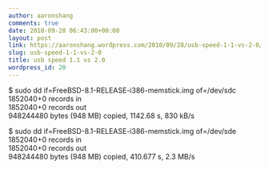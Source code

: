 ```yaml
---
author: aaronshang
comments: true
date: 2010-09-28 06:43:00+00:00
layout: post
link: https://aaronshang.wordpress.com/2010/09/28/usb-speed-1-1-vs-2-0/
slug: usb-speed-1-1-vs-2-0
title: usb speed 1.1 vs 2.0
wordpress_id: 20
---
```


$ sudo dd if=FreeBSD-8.1-RELEASE-i386-memstick.img of=/dev/sdc  
1852040+0 records in  
1852040+0 records out  
948244480 bytes (948 MB) copied, 1142.68 s, 830 kB/s  
  
$ sudo dd if=FreeBSD-8.1-RELEASE-i386-memstick.img of=/dev/sde  
1852040+0 records in  
1852040+0 records out  
948244480 bytes (948 MB) copied, 410.677 s, 2.3 MB/s  
  
  
  

